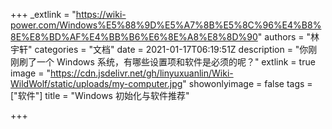 +++
_extlink = "https://wiki-power.com/Windows%E5%88%9D%E5%A7%8B%E5%8C%96%E4%B8%8E%E8%BD%AF%E4%BB%B6%E6%8E%A8%E8%8D%90"
authors = "林宇轩"
categories = "文档"
date = 2021-01-17T06:19:51Z
description = "你刚刚刷了一个 Windows 系统，有哪些设置项和软件是必须的呢？"
extlink = true
image = "https://cdn.jsdelivr.net/gh/linyuxuanlin/Wiki-WildWolf/static/uploads/my-computer.jpg"
showonlyimage = false
tags = ["软件"]
title = "Windows 初始化与软件推荐"

+++
